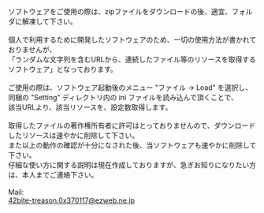 ソフトウェアをご使用の際は、zipファイルをダウンロードの後、適宜、フォルダに解凍して下さい。<br>
<br>
個人で利用するために開発したソフトウェアのため、一切の使用方法が書かれておりませんが、<br>
「ランダムな文字列を含むURLから、連続したファイル等のリソースを取得するソフトウェア」となっております。<br>
<br>
ご使用の際は、ソフトウェア起動後のメニュー "ファイル -> Load" を選択し、<br>
同梱の "Setting" ディレクトリ内の ini ファイルを読み込んで頂くことで、<br>
該当URLより、該当リソースを、設定数取得します。<br>
<br>
取得したファイルの著作権所有者に許可はとっておりませんので、ダウンロードしたリソースは速やかに削除して下さい。<br>
また以上の動作の確認が十分になされた後、当ソフトウェアも速やかに削除して下さい。
<br>
仔細な使い方に関する説明は現在作成しておりますが、急ぎお知りになりたい方は、本人までご連絡下さい。<br>
<br>
Mail:<br>
42bite-treason.0x370117@ezweb.ne.jp<br>
